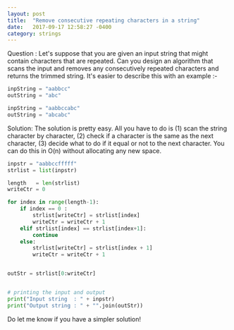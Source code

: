 ```yaml
---
layout: post
title:  "Remove consecutive repeating characters in a string"
date:   2017-09-17 12:58:27 -0400
category: strings
---
```


Question : Let's suppose that you are given an input string that might contain characters that are repeated. Can you design an algorithm that scans the input and removes any consecutively repeated characters and returns the trimmed string. It's easier to describe this with an example :-

```python
inpString = "aabbcc"
outString = "abc"

inpString = "aabbccabc"
outString = "abcabc"
```

Solution: The solution is pretty easy. All you have to do is (1) scan the string character by character, (2) check if a character is the same as the next character, (3) decide what to do if it equal or not to the next character. You can do this in O(n) without allocating any new space.  

```python
inpstr = "aabbccfffff"
strlist = list(inpstr)

length   = len(strlist)
writeCtr = 0

for index in range(length-1):
    if index == 0 :
        strlist[writeCtr] = strlist[index]
        writeCtr = writeCtr + 1
    elif strlist[index] == strlist[index+1]:
        continue
    else:
        strlist[writeCtr] = strlist[index + 1]
        writeCtr = writeCtr + 1


outStr = strlist[0:writeCtr]


# printing the input and output
print("Input string  : " + inpstr)
print("Output string : " + "".join(outStr))
```

Do let me know if you have a simpler solution! 